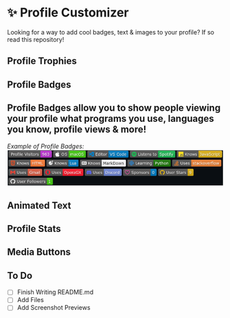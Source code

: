 # ✨ Profile Customizer
Looking for a way to add cool badges, text &amp; images to your profile? If so read this repository!

## Profile Trophies

## Profile Badges
Profile Badges allow you to show people viewing your profile what programs you use, languages you know, profile views & more!
---
*Example of Profile Badges:*
![Profile Badges Example](Screenshots/badges_example.png)

## Animated Text

## Profile Stats

## Media Buttons

## To Do
- [ ] Finish Writing README.md
- [ ] Add Files
- [ ] Add Screenshot Previews

